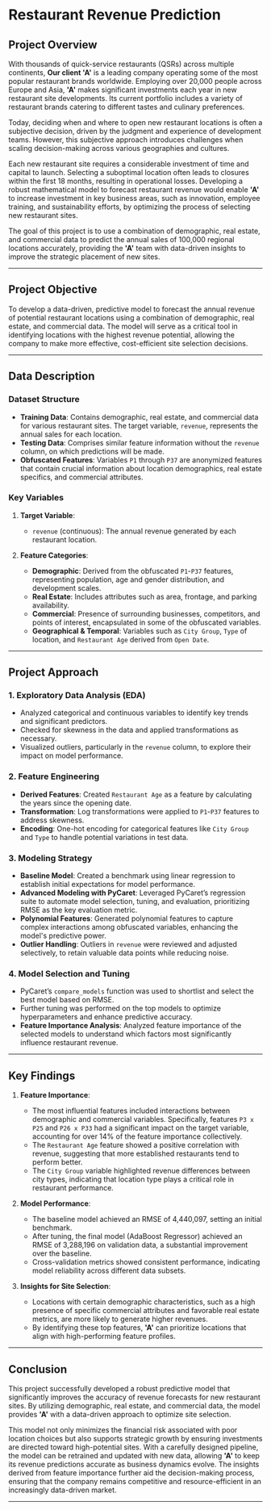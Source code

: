 # **Restaurant Revenue Prediction**

## **Project Overview**

With thousands of quick-service restaurants (QSRs) across multiple continents, **Our client 'A'** is a leading company operating some of the most popular restaurant brands worldwide. Employing over 20,000 people across Europe and Asia, **'A'** makes significant investments each year in new restaurant site developments. Its current portfolio includes a variety of restaurant brands catering to different tastes and culinary preferences.

Today, deciding when and where to open new restaurant locations is often a subjective decision, driven by the judgment and experience of development teams. However, this subjective approach introduces challenges when scaling decision-making across various geographies and cultures.

Each new restaurant site requires a considerable investment of time and capital to launch. Selecting a suboptimal location often leads to closures within the first 18 months, resulting in operational losses. Developing a robust mathematical model to forecast restaurant revenue would enable **'A'** to increase investment in key business areas, such as innovation, employee training, and sustainability efforts, by optimizing the process of selecting new restaurant sites.

The goal of this project is to use a combination of demographic, real estate, and commercial data to predict the annual sales of 100,000 regional locations accurately, providing the **'A'** team with data-driven insights to improve the strategic placement of new sites.

---

## **Project Objective**

To develop a data-driven, predictive model to forecast the annual revenue of potential restaurant locations using a combination of demographic, real estate, and commercial data. The model will serve as a critical tool in identifying locations with the highest revenue potential, allowing the company to make more effective, cost-efficient site selection decisions.

---

## **Data Description**

### **Dataset Structure**
- **Training Data**: Contains demographic, real estate, and commercial data for various restaurant sites. The target variable, `revenue`, represents the annual sales for each location.
- **Testing Data**: Comprises similar feature information without the `revenue` column, on which predictions will be made.
- **Obfuscated Features**: Variables `P1` through `P37` are anonymized features that contain crucial information about location demographics, real estate specifics, and commercial attributes.

### **Key Variables**
1. **Target Variable**: 
   - `revenue` (continuous): The annual revenue generated by each restaurant location.
   
2. **Feature Categories**:
   - **Demographic**: Derived from the obfuscated `P1`-`P37` features, representing population, age and gender distribution, and development scales.
   - **Real Estate**: Includes attributes such as area, frontage, and parking availability.
   - **Commercial**: Presence of surrounding businesses, competitors, and points of interest, encapsulated in some of the obfuscated variables.
   - **Geographical & Temporal**: Variables such as `City Group`, `Type` of location, and `Restaurant Age` derived from `Open Date`.

---

## **Project Approach**

### **1. Exploratory Data Analysis (EDA)**
   - Analyzed categorical and continuous variables to identify key trends and significant predictors.
   - Checked for skewness in the data and applied transformations as necessary.
   - Visualized outliers, particularly in the `revenue` column, to explore their impact on model performance.

### **2. Feature Engineering**
   - **Derived Features**: Created `Restaurant Age` as a feature by calculating the years since the opening date.
   - **Transformation**: Log transformations were applied to `P1`-`P37` features to address skewness.
   - **Encoding**: One-hot encoding for categorical features like `City Group` and `Type` to handle potential variations in test data.

### **3. Modeling Strategy**
   - **Baseline Model**: Created a benchmark using linear regression to establish initial expectations for model performance.
   - **Advanced Modeling with PyCaret**: Leveraged PyCaret’s regression suite to automate model selection, tuning, and evaluation, prioritizing RMSE as the key evaluation metric.
   - **Polynomial Features**: Generated polynomial features to capture complex interactions among obfuscated variables, enhancing the model's predictive power.
   - **Outlier Handling**: Outliers in `revenue` were reviewed and adjusted selectively, to retain valuable data points while reducing noise.

### **4. Model Selection and Tuning**
   - PyCaret’s `compare_models` function was used to shortlist and select the best model based on RMSE.
   - Further tuning was performed on the top models to optimize hyperparameters and enhance predictive accuracy.
   - **Feature Importance Analysis**: Analyzed feature importance of the selected models to understand which factors most significantly influence restaurant revenue.

---

## **Key Findings**

1. **Feature Importance**:
   - The most influential features included interactions between demographic and commercial variables. Specifically, features `P3 x P25` and `P26 x P33` had a significant impact on the target variable, accounting for over 14% of the feature importance collectively.
   - The `Restaurant Age` feature showed a positive correlation with revenue, suggesting that more established restaurants tend to perform better.
   - The `City Group` variable highlighted revenue differences between city types, indicating that location type plays a critical role in restaurant performance.

2. **Model Performance**:
   - The baseline model achieved an RMSE of 4,440,097, setting an initial benchmark.
   - After tuning, the final model (AdaBoost Regressor) achieved an RMSE of 3,288,196 on validation data, a substantial improvement over the baseline.
   - Cross-validation metrics showed consistent performance, indicating model reliability across different data subsets.

3. **Insights for Site Selection**:
   - Locations with certain demographic characteristics, such as a high presence of specific commercial attributes and favorable real estate metrics, are more likely to generate higher revenues.
   - By identifying these top features, **'A'** can prioritize locations that align with high-performing feature profiles.

---

## **Conclusion**

This project successfully developed a robust predictive model that significantly improves the accuracy of revenue forecasts for new restaurant sites. By utilizing demographic, real estate, and commercial data, the model provides **'A'** with a data-driven approach to optimize site selection. 

This model not only minimizes the financial risk associated with poor location choices but also supports strategic growth by ensuring investments are directed toward high-potential sites. With a carefully designed pipeline, the model can be retrained and updated with new data, allowing **'A'** to keep its revenue predictions accurate as business dynamics evolve. The insights derived from feature importance further aid the decision-making process, ensuring that the company remains competitive and resource-efficient in an increasingly data-driven market.

---